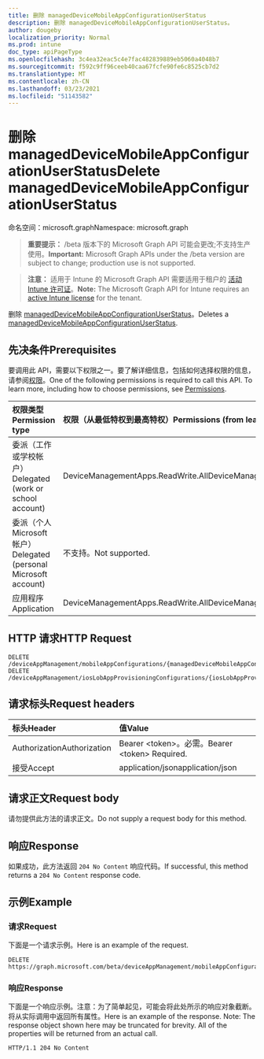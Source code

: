 ```yaml
---
title: 删除 managedDeviceMobileAppConfigurationUserStatus
description: 删除 managedDeviceMobileAppConfigurationUserStatus。
author: dougeby
localization_priority: Normal
ms.prod: intune
doc_type: apiPageType
ms.openlocfilehash: 3c4ea32eac5c4e7fac482839889eb5060a4048b7
ms.sourcegitcommit: f592c9ff96ceeb40caa67fcfe90fe6c8525cb7d2
ms.translationtype: MT
ms.contentlocale: zh-CN
ms.lasthandoff: 03/23/2021
ms.locfileid: "51143582"
---
```

# <a name="delete-manageddevicemobileappconfigurationuserstatus"></a><span data-ttu-id="72348-103">删除 managedDeviceMobileAppConfigurationUserStatus</span><span class="sxs-lookup"><span data-stu-id="72348-103">Delete managedDeviceMobileAppConfigurationUserStatus</span></span>

<span data-ttu-id="72348-104">命名空间：microsoft.graph</span><span class="sxs-lookup"><span data-stu-id="72348-104">Namespace: microsoft.graph</span></span>

> <span data-ttu-id="72348-105">**重要提示：** /beta 版本下的 Microsoft Graph API 可能会更改;不支持生产使用。</span><span class="sxs-lookup"><span data-stu-id="72348-105">**Important:** Microsoft Graph APIs under the /beta version are subject to change; production use is not supported.</span></span>

> <span data-ttu-id="72348-106">**注意：** 适用于 Intune 的 Microsoft Graph API 需要适用于租户的 [活动 Intune 许可证](https://go.microsoft.com/fwlink/?linkid=839381)。</span><span class="sxs-lookup"><span data-stu-id="72348-106">**Note:** The Microsoft Graph API for Intune requires an [active Intune license](https://go.microsoft.com/fwlink/?linkid=839381) for the tenant.</span></span>

<span data-ttu-id="72348-107">删除 [managedDeviceMobileAppConfigurationUserStatus](../resources/intune-apps-manageddevicemobileappconfigurationuserstatus.md)。</span><span class="sxs-lookup"><span data-stu-id="72348-107">Deletes a [managedDeviceMobileAppConfigurationUserStatus](../resources/intune-apps-manageddevicemobileappconfigurationuserstatus.md).</span></span>

## <a name="prerequisites"></a><span data-ttu-id="72348-108">先决条件</span><span class="sxs-lookup"><span data-stu-id="72348-108">Prerequisites</span></span>
<span data-ttu-id="72348-p101">要调用此 API，需要以下权限之一。要了解详细信息，包括如何选择权限的信息，请参阅[权限](/graph/permissions-reference)。</span><span class="sxs-lookup"><span data-stu-id="72348-p101">One of the following permissions is required to call this API. To learn more, including how to choose permissions, see [Permissions](/graph/permissions-reference).</span></span>

|<span data-ttu-id="72348-111">权限类型</span><span class="sxs-lookup"><span data-stu-id="72348-111">Permission type</span></span>|<span data-ttu-id="72348-112">权限（从最低特权到最高特权）</span><span class="sxs-lookup"><span data-stu-id="72348-112">Permissions (from least to most privileged)</span></span>|
|:---|:---|
|<span data-ttu-id="72348-113">委派（工作或学校帐户）</span><span class="sxs-lookup"><span data-stu-id="72348-113">Delegated (work or school account)</span></span>|<span data-ttu-id="72348-114">DeviceManagementApps.ReadWrite.All</span><span class="sxs-lookup"><span data-stu-id="72348-114">DeviceManagementApps.ReadWrite.All</span></span>|
|<span data-ttu-id="72348-115">委派（个人 Microsoft 帐户）</span><span class="sxs-lookup"><span data-stu-id="72348-115">Delegated (personal Microsoft account)</span></span>|<span data-ttu-id="72348-116">不支持。</span><span class="sxs-lookup"><span data-stu-id="72348-116">Not supported.</span></span>|
|<span data-ttu-id="72348-117">应用程序</span><span class="sxs-lookup"><span data-stu-id="72348-117">Application</span></span>|<span data-ttu-id="72348-118">DeviceManagementApps.ReadWrite.All</span><span class="sxs-lookup"><span data-stu-id="72348-118">DeviceManagementApps.ReadWrite.All</span></span>|

## <a name="http-request"></a><span data-ttu-id="72348-119">HTTP 请求</span><span class="sxs-lookup"><span data-stu-id="72348-119">HTTP Request</span></span>
<!-- {
  "blockType": "ignored"
}
-->
``` http
DELETE /deviceAppManagement/mobileAppConfigurations/{managedDeviceMobileAppConfigurationId}/userStatuses/{managedDeviceMobileAppConfigurationUserStatusId}
DELETE /deviceAppManagement/iosLobAppProvisioningConfigurations/{iosLobAppProvisioningConfigurationId}/userStatuses/{managedDeviceMobileAppConfigurationUserStatusId}
```

## <a name="request-headers"></a><span data-ttu-id="72348-120">请求标头</span><span class="sxs-lookup"><span data-stu-id="72348-120">Request headers</span></span>
|<span data-ttu-id="72348-121">标头</span><span class="sxs-lookup"><span data-stu-id="72348-121">Header</span></span>|<span data-ttu-id="72348-122">值</span><span class="sxs-lookup"><span data-stu-id="72348-122">Value</span></span>|
|:---|:---|
|<span data-ttu-id="72348-123">Authorization</span><span class="sxs-lookup"><span data-stu-id="72348-123">Authorization</span></span>|<span data-ttu-id="72348-124">Bearer &lt;token&gt;。必需。</span><span class="sxs-lookup"><span data-stu-id="72348-124">Bearer &lt;token&gt; Required.</span></span>|
|<span data-ttu-id="72348-125">接受</span><span class="sxs-lookup"><span data-stu-id="72348-125">Accept</span></span>|<span data-ttu-id="72348-126">application/json</span><span class="sxs-lookup"><span data-stu-id="72348-126">application/json</span></span>|

## <a name="request-body"></a><span data-ttu-id="72348-127">请求正文</span><span class="sxs-lookup"><span data-stu-id="72348-127">Request body</span></span>
<span data-ttu-id="72348-128">请勿提供此方法的请求正文。</span><span class="sxs-lookup"><span data-stu-id="72348-128">Do not supply a request body for this method.</span></span>

## <a name="response"></a><span data-ttu-id="72348-129">响应</span><span class="sxs-lookup"><span data-stu-id="72348-129">Response</span></span>
<span data-ttu-id="72348-130">如果成功，此方法返回 `204 No Content` 响应代码。</span><span class="sxs-lookup"><span data-stu-id="72348-130">If successful, this method returns a `204 No Content` response code.</span></span>

## <a name="example"></a><span data-ttu-id="72348-131">示例</span><span class="sxs-lookup"><span data-stu-id="72348-131">Example</span></span>

### <a name="request"></a><span data-ttu-id="72348-132">请求</span><span class="sxs-lookup"><span data-stu-id="72348-132">Request</span></span>
<span data-ttu-id="72348-133">下面是一个请求示例。</span><span class="sxs-lookup"><span data-stu-id="72348-133">Here is an example of the request.</span></span>
``` http
DELETE https://graph.microsoft.com/beta/deviceAppManagement/mobileAppConfigurations/{managedDeviceMobileAppConfigurationId}/userStatuses/{managedDeviceMobileAppConfigurationUserStatusId}
```

### <a name="response"></a><span data-ttu-id="72348-134">响应</span><span class="sxs-lookup"><span data-stu-id="72348-134">Response</span></span>
<span data-ttu-id="72348-p102">下面是一个响应示例。注意：为了简单起见，可能会将此处所示的响应对象截断。将从实际调用中返回所有属性。</span><span class="sxs-lookup"><span data-stu-id="72348-p102">Here is an example of the response. Note: The response object shown here may be truncated for brevity. All of the properties will be returned from an actual call.</span></span>
``` http
HTTP/1.1 204 No Content
```




